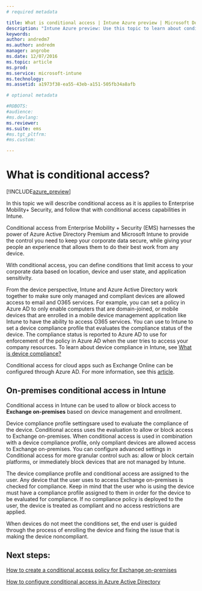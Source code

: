 ```yaml
---
# required metadata

title: What is conditional access | Intune Azure preview | Microsoft Docs
description: "Intune Azure preview: Use this topic to learn about conditional access."
keywords:
author: andredm7ms.author: andredmmanager: angrobe
ms.date: 12/07/2016
ms.topic: article
ms.prod:
ms.service: microsoft-intune
ms.technology:
ms.assetid: a1973f38-ea55-43eb-a151-505fb34a8afb

# optional metadata

#ROBOTS:
#audience:
#ms.devlang:
ms.reviewer:
ms.suite: ems
#ms.tgt_pltfrm:
#ms.custom:

---
```


# What is conditional access?


[!INCLUDE[azure_preview](../includes/azure_preview.md)]


In this topic we will describe conditional access as it is applies to Enterprise Mobility+ Security, and follow that with conditional access capabilities in Intune.

Conditional access from Enterprise Mobility + Security (EMS) harnesses the power of Azure Active Directory Premium and Microsoft Intune to provide the control you need to keep your corporate data secure, while giving your people an experience that allows them to do their best work from any device.

With conditional access, you can define conditions that limit access to your corporate data based on location, device and user state, and application sensitivity.

From the device perspective, Intune and Azure Active Directory work together to make sure only managed and compliant devices are allowed access to email and O365 services. For example, you can set a policy in Azure AD to only enable computers that are domain-joined, or mobile devices that are enrolled in a mobile device management application like Intune to have the ability to access O365 services. You can use to Intune to set a device compliance profile that evaluates the compliance status of the device. The compliance status is reported to Azure AD to use for enforcement of the policy in Azure AD when the user tries to access your company resources. To learn about device compliance in Intune, see [What is device compliance?](/intune-azure/set-device-compliance/what-is-device-compliance)

Conditional access for cloud apps such as Exchange Online can be configured through Azure AD. For more information, see this [article](https://docs.microsoft.com/en-us/azure/active-directory/active-directory-conditional-access-azure-portal).

## On-premises conditional access in Intune

Conditional access in Intune can be used to allow or block access to **Exchange on-premises** based on device management and enrollment.

Device compliance profile settingsare used to evaluate the compliance of the device.  Conditional access uses the evaluation to allow or block access to Exchange on-premises.  When conditional access is used in combination with a device compliance profile, only compliant devices are allowed access to Exchange on-premises.  You can configure advanced settings in Conditional access for more granular control such as: allow or block certain platforms, or immediately block devices that are not managed by Intune.

The device compliance profile and conditional access are assigned to the user. Any device that the user uses to access Exchange on-premises is checked for compliance.  Keep in mind that the user who is using the device must have a compliance profile assigned to them in order for the device to be evaluated for compliance. If no compliance policy is deployed to the user, the device is treated as compliant and no access restrictions are applied.

When devices do not meet the conditions set, the end user is guided through the process of enrolling the device and fixing the issue that is making the device noncompliant.

##  Next steps:

[How to create a conditional access policy for Exchange on-premises](create-conditional-access-policy-for-exchange-on-premises.md)

[How to configure conditional access in Azure Active Directory](https://docs.microsoft.com/en-us/azure/active-directory/active-directory-conditional-access-azure-portal)
